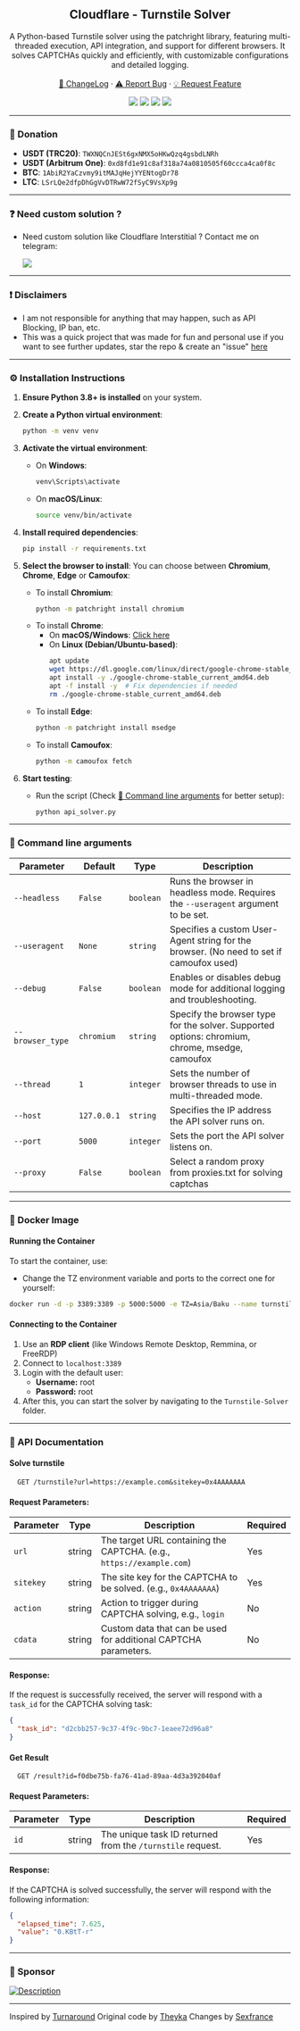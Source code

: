 <div align="center">
 
  <h2 align="center">Cloudflare - Turnstile Solver</h2>
  <p align="center">
A Python-based Turnstile solver using the patchright library, featuring multi-threaded execution, API integration, and support for different browsers. It solves CAPTCHAs quickly and efficiently, with customizable configurations and detailed logging.
    <br />
    <br />
    <a href="https://github.com/Theyka/Turnstile-Solver#-changelog">📜 ChangeLog</a>
    ·
    <a href="https://github.com/Theyka/Turnstile-Solver/issues">⚠️ Report Bug</a>
    ·
    <a href="https://github.com/Theyka/Turnstile-Solver/issues">💡 Request Feature</a>
  </p>

  <p align="center">
    <img src="https://img.shields.io/badge/LICENSE-CC%20BY%20NC%204.0-red?style=for-the-badge"/>
    <img src="https://img.shields.io/github/stars/Theyka/Turnstile-Solver.svg?style=for-the-badge&color=red"/>
    <img src="https://img.shields.io/github/issues/Theyka/Turnstile-Solver?style=for-the-badge&color=red"/>
    <a href="https://t.me/codarea">
     <img src="https://img.shields.io/badge/Telegram%20Channel-2CA5E0?style=for-the-badge&logo=telegram&logoColor=white"/>
    </a>
  </p>
</div>

---

### 🎁 Donation

- **USDT (TRC20)**: ``TWXNQCnJESt6gxNMX5oHKwQzq4gsbdLNRh``
- **USDT (Arbitrum One)**: ``0xd8fd1e91c8af318a74a0810505f60ccca4ca0f8c``
- **BTC**: ``1AbiR2YaCzvmy9itMAJqHejYYENtogDr78``
- **LTC**: ``LSrLQe2dfpDhGgVvDTRwW72fSyC9VsXp9g``

---

### ❓ Need custom solution ?
- Need custom solution like Cloudflare Interstitial ? Contact me on telegram:

  <a href="https://t.me/tlb_sh">
    <img src="https://img.shields.io/badge/Telegram-2CA5E0?style=for-the-badge&logo=telegram&logoColor=white"/>
  </a>

---

### ❗ Disclaimers
- I am not responsible for anything that may happen, such as API Blocking, IP ban, etc.
- This was a quick project that was made for fun and personal use if you want to see further updates, star the repo & create an "issue" [here](https://github.com/Theyka/Turnstile-Solver/issues/)

---

### ⚙️ Installation Instructions

1. **Ensure Python 3.8+ is installed** on your system.

2. **Create a Python virtual environment**:
   ```bash
   python -m venv venv
   ```

3. **Activate the virtual environment**:
   - On **Windows**:
     ```bash
     venv\Scripts\activate
     ```
   - On **macOS/Linux**:
     ```bash
     source venv/bin/activate
     ```

4. **Install required dependencies**:
   ```bash
   pip install -r requirements.txt
   ```

5. **Select the browser to install**:
   You can choose between **Chromium**, **Chrome**, **Edge** or **Camoufox**:
   - To install **Chromium**:
     ```bash
     python -m patchright install chromium
     ```
   - To install **Chrome**:
     - On **macOS/Windows**: [Click here](https://www.google.com/chrome/)  
     - On **Linux (Debian/Ubuntu-based)**:
       ```bash
       apt update
       wget https://dl.google.com/linux/direct/google-chrome-stable_current_amd64.deb
       apt install -y ./google-chrome-stable_current_amd64.deb
       apt -f install -y  # Fix dependencies if needed
       rm ./google-chrome-stable_current_amd64.deb
       ```
   - To install **Edge**:
     ```bash
     python -m patchright install msedge
     ```
   - To install **Camoufox**:
     ```bash
     python -m camoufox fetch
     ```

6. **Start testing**:
   - Run the script (Check [🔧 Command line arguments](#-command-line-arguments) for better setup):
     ```bash
     python api_solver.py
     ```
     
---

### 🔧 Command line arguments
| Parameter     | Default   | Type      | Description                                                                                   |
|--------------|-----------|-----------|-----------------------------------------------------------------------------------------------|
| `--headless`   | `False`  | `boolean` | Runs the browser in headless mode. Requires the `--useragent` argument to be set.             |
| `--useragent`  | `None`   | `string`  | Specifies a custom User-Agent string for the browser. (No need to set if camoufox used)                                        |
| `--debug`      | `False`  | `boolean` | Enables or disables debug mode for additional logging and troubleshooting.                   |
| `--browser_type` | `chromium`  | `string` | Specify the browser type for the solver. Supported options: chromium, chrome, msedge, camoufox      |
| `--thread`     | `1`      | `integer` | Sets the number of browser threads to use in multi-threaded mode.                           |
| `--host`       | `127.0.0.1` | `string`  | Specifies the IP address the API solver runs on.                                            |
| `--port`       | `5000`   | `integer` | Sets the port the API solver listens on.                                                    |
| `--proxy`       | `False`   | `boolean` | Select a random proxy from proxies.txt for solving captchas                                                   |

---

### 🐳 Docker Image
#### Running the Container
To start the container, use:
- Change the TZ environment variable and ports to the correct one for yourself:
```sh
docker run -d -p 3389:3389 -p 5000:5000 -e TZ=Asia/Baku --name turnstile_solver theyka/turnstile_solver:latest
```

#### Connecting to the Container
1. Use an **RDP client** (like Windows Remote Desktop, Remmina, or FreeRDP)
2. Connect to `localhost:3389`
3. Login with the default user:
   - **Username:** root
   - **Password:** root
4. After this, you can start the solver by navigating to the `Turnstile-Solver` folder.

---

### 📡 API Documentation
#### Solve turnstile
```http
  GET /turnstile?url=https://example.com&sitekey=0x4AAAAAAA
```
#### Request Parameters:
| Parameter  | Type    | Description                                                                 | Required |
|------------|---------|-----------------------------------------------------------------------------|----------|
| `url`      | string  | The target URL containing the CAPTCHA. (e.g., `https://example.com`) | Yes      |
| `sitekey`  | string  | The site key for the CAPTCHA to be solved. (e.g., `0x4AAAAAAA`) | Yes      |
| `action`   | string  | Action to trigger during CAPTCHA solving, e.g., `login`            | No       |
| `cdata`    | string  | Custom data that can be used for additional CAPTCHA parameters.    | No       |

#### Response:

If the request is successfully received, the server will respond with a `task_id` for the CAPTCHA solving task:

```json
{
  "task_id": "d2cbb257-9c37-4f9c-9bc7-1eaee72d96a8"
}
```

#### Get Result
```http
  GET /result?id=f0dbe75b-fa76-41ad-89aa-4d3a392040af
```

#### Request Parameters:

| Parameter  | Type    | Description                                                                 | Required |
|------------|---------|-----------------------------------------------------------------------------|----------|
| `id`       | string  | The unique task ID returned from the `/turnstile` request.                   | Yes      |

#### Response:

If the CAPTCHA is solved successfully, the server will respond with the following information:

```json
{
  "elapsed_time": 7.625,
  "value": "0.KBtT-r"
}
```

---

### 🎉 Sponsor
<a href="https://dashboard.capsolver.com/passport/register?inviteCode=7_Dvkat0RVqc">
    <img src="https://github.com/user-attachments/assets/176d2a43-2d08-4aa6-bc9d-5e1eb5c3d1a4" alt="Description">
</a>

---

Inspired by [Turnaround](https://github.com/Body-Alhoha/turnaround)
Original code by [Theyka](https://github.com/Theyka/Turnstile-Solver)
Changes by [Sexfrance](https://github.com/sexfrance)
